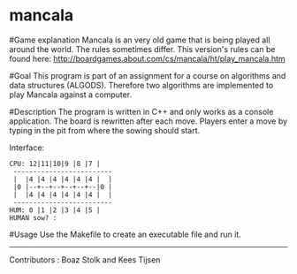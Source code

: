 mancala
=======

#Game explanation
Mancala is an very old game that is being played all around the world. The rules sometimes differ. This version's rules can be found here: http://boardgames.about.com/cs/mancala/ht/play_mancala.htm

#Goal
This program is part of an assignment for a course on algorithms and data structures (ALGODS).
Therefore two algorithms are implemented to play Mancala against a computer.

#Description
The program is written in C++ and only works as a console application. The board is rewritten after each move. Players enter a move by typing in the pit from where the sowing should start.

Interface:

```
CPU: 12|11|10|9 |8 |7 |
 -------------------------
 |  |4 |4 |4 |4 |4 |4 |  |
 |0 |--+--+--+--+--+--|0 |
 |  |4 |4 |4 |4 |4 |4 |  |
 -------------------------
HUM: 0 |1 |2 |3 |4 |5 |
HUMAN sow? : 
```

#Usage
Use the Makefile to create an executable file and run it.


---
Contributors : Boaz Stolk and Kees Tijsen